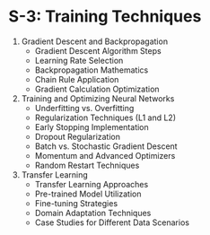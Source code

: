 # S-3: Training Techniques

1. Gradient Descent and Backpropagation
   - Gradient Descent Algorithm Steps
   - Learning Rate Selection
   - Backpropagation Mathematics
   - Chain Rule Application
   - Gradient Calculation Optimization
2. Training and Optimizing Neural Networks
   - Underfitting vs. Overfitting
   - Regularization Techniques (L1 and L2)
   - Early Stopping Implementation
   - Dropout Regularization
   - Batch vs. Stochastic Gradient Descent
   - Momentum and Advanced Optimizers
   - Random Restart Techniques
3. Transfer Learning
   - Transfer Learning Approaches
   - Pre-trained Model Utilization
   - Fine-tuning Strategies
   - Domain Adaptation Techniques
   - Case Studies for Different Data Scenarios
